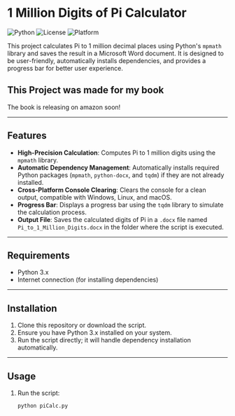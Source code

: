 # 1 Million Digits of Pi Calculator

![Python](https://img.shields.io/badge/Python-3.x-blue)
![License](https://img.shields.io/badge/License-MIT-green)
![Platform](https://img.shields.io/badge/Platform-Windows%20%7C%20Linux%20%7C%20macOS-lightgrey)

This project calculates Pi to 1 million decimal places using Python's `mpmath` library and saves the result in a Microsoft Word document. It is designed to be user-friendly, automatically installs dependencies, and provides a progress bar for better user experience.

## This Project was made for my book
The book is releasing on amazon soon!

---

## Features
- **High-Precision Calculation**: Computes Pi to 1 million digits using the `mpmath` library.
- **Automatic Dependency Management**: Automatically installs required Python packages (`mpmath`, `python-docx`, and `tqdm`) if they are not already installed.
- **Cross-Platform Console Clearing**: Clears the console for a clean output, compatible with Windows, Linux, and macOS.
- **Progress Bar**: Displays a progress bar using the `tqdm` library to simulate the calculation process.
- **Output File**: Saves the calculated digits of Pi in a `.docx` file named `Pi_to_1_Million_Digits.docx` in the folder where the script is executed.

---

## Requirements
- Python 3.x
- Internet connection (for installing dependencies)

---

## Installation
1. Clone this repository or download the script.
2. Ensure you have Python 3.x installed on your system.
3. Run the script directly; it will handle dependency installation automatically.

---

## Usage
1. Run the script:
   ```bash
   python piCalc.py
